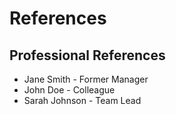    # References
   
   ## Professional References
   
   - Jane Smith - Former Manager
   - John Doe - Colleague
   - Sarah Johnson - Team Lead
